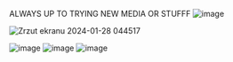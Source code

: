 
ALWAYS UP TO TRYING NEW MEDIA OR STUFFF
![image](https://github.com/goodnightypunpun/goodnightypunpun/assets/160674311/38c947a5-d067-4eb9-93b0-d75f3080b64e)


![Zrzut ekranu 2024-01-28 044517](https://github.com/goodnightypunpun/goodnightypunpun/assets/160674311/8f51a74b-1152-431a-a26a-bc044f872b48)

![image](https://64.media.tumblr.com/01101b88496b160cc4f9f6d55f53e2c4/59f959fcbdb221f9-73/s100x200/4e09a235195983f12b8a015de752132754b01ad6.gifv)
![image](https://media.discordapp.net/attachments/871191089502093386/1024235434454302760/99F9F997-2B2B-4AB2-BFF8-85003970D9FB.png)
![image](https://media.discordapp.net/attachments/871191089502093386/1024235522664710164/12122BF3-43B2-4C04-A715-24FC59AD731F.gif)

<!---
goodnightypunpun/goodnightypunpun is a ✨ special ✨ repository because its `README.md` (this file) appears on your GitHub profile.
You can click the Preview link to take a look at your changes.
--->
